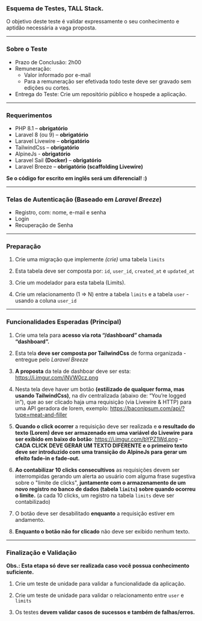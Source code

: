 ### Esquema de Testes, TALL Stack.

O objetivo deste teste é validar expressamente o seu conhecimento e aptidão necessária a vaga proposta.

---

### Sobre o Teste

- Prazo de Conclusão: 2h00
- Remuneração:
   - Valor informado por e-mail
   - Para a remuneração ser efetivada todo teste deve ser gravado sem edições ou cortes.
- Entrega do Teste: Crie um repositório público e hospede a aplicação.

---

### Requerimentos

- PHP 8.1 – **obrigatório**
- Laravel 8 (ou 9) – **obrigatório**
- Laravel Livewire – **obrigatório**
- TailwindCss – **obrigatório**
- AlpineJs - **obrigatório**
- Laravel Sail **(Docker)** – **obrigatório**
- Laravel Breeze – **obrigatório (scaffolding Livewire)**

**Se o código for escrito em inglês será um diferencial! :)**

---

### Telas de Autenticação (Baseado em *Laravel Breeze*)

- Registro, com: nome, e-mail e senha
- Login
- Recuperação de Senha

---

### Preparação

1. Crie uma migração que implemente _(crie)_ uma tabela `limits`

2. Esta tabela deve ser composta por: `id`, `user_id`, `created_at` e `updated_at`

3. Crie um modelador para esta tabela (Limits).

4. Crie um relacionamento (1 => N) entre a tabela `limits` e a tabela `user` - usando a coluna `user_id`

---

### Funcionalidades Esperadas (Principal)

1. Crie uma tela para **acesso via rota “/dashboard” chamada “dashboard”.**


3. Esta tela **deve ser composta por TailwindCss** de forma organizada - entregue pelo *Laravel Breeze*


5. **A proposta** da tela de dashboar deve ser esta: https://i.imgur.com/iNVW0cz.png


5. Nesta tela deve haver um botão **(estilizado de qualquer forma, mas usando TailwindCss)**, na div centralizada (abaixo de: “You’re logged in”), que ao ser clicado haja uma requisição (via Livewire & HTTP) para uma API geradora de lorem, exemplo:
   https://baconipsum.com/api/?type=meat-and-filler


6. **Quando o click ocorrer** a requisição deve ser realizada e **o resultado do texto (Lorem) deve ser armazenado em uma variável do Livewire para ser exibido em baixo do botão**: https://i.imgur.com/bYPZ1Wd.png – **CADA CLICK DEVE GERAR UM TEXTO DIFERENTE e o primeiro texto deve ser introduzido com uma transição do AlpineJs para gerar um efeito fade-in e fade-out.**


7. **Ao contabilizar 10 clicks consecultivos** as requisições devem ser interrompidas gerando um alerta ao usuário com alguma frase sugestiva sobre o "limite de clicks", **juntamente com o armazenamento de um novo registro no banco de dados (tabela `limits`) sobre quando ocorreu o limite.** (a cada 10 clicks, um registro na tabela `limits` deve ser contabilizado)


8. O botão deve ser desabilitado **enquanto** a requisição estiver em andamento.


9. **Enquanto o botão não for clicado** não deve ser exibido nenhum texto.

---

### Finalização e Validação

**Obs.: Esta etapa só deve ser realizada caso você possua conhecimento suficiente.**

1. Crie um teste de unidade para validar a funcionalidade da aplicação.

2. Crie um teste de unidade para validar o relacionamento entre `user` e `limits`

3. Os testes **devem validar casos de sucessos e também de falhas/erros.**
